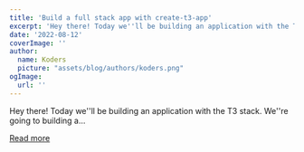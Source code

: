 ```yaml
---
title: 'Build a full stack app with create-t3-app'
excerpt: 'Hey there! Today we''ll be building an application with the T3 stack. We''re going to building a...'
date: '2022-08-12'
coverImage: ''
author:
  name: Koders
  picture: "assets/blog/authors/koders.png"
ogImage:
  url: ''
---
```


Hey there! Today we''ll be building an application with the T3 stack. We''re going to building a...

[Read more](https://dev.to/nexxeln/build-a-full-stack-app-with-create-t3-app-5e1e)
